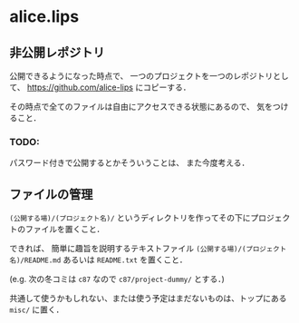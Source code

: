 alice.lips
==========

## 非公開レポジトリ

公開できるようになった時点で、
一つのプロジェクトを一つのレポジトリとして、
https://github.com/alice-lips
にコピーする．

その時点で全てのファイルは自由にアクセスできる状態にあるので、
気をつけること．

### TODO:
パスワード付きで公開するとかそういうことは、
また今度考える．

## ファイルの管理

`(公開する場)/(プロジェクト名)/`
というディレクトリを作ってその下にプロジェクトのファイルを置くこと．

できれば、
簡単に趣旨を説明するテキストファイル
`(公開する場)/(プロジェクト名)/README.md`
あるいは `README.txt` を置くこと．

(e.g.
次の冬コミは `c87` なので
`c87/project-dummy/`
とする．)

共通して使うかもしれない、または使う予定はまだないものは、トップにある
`misc/`
に置く．

